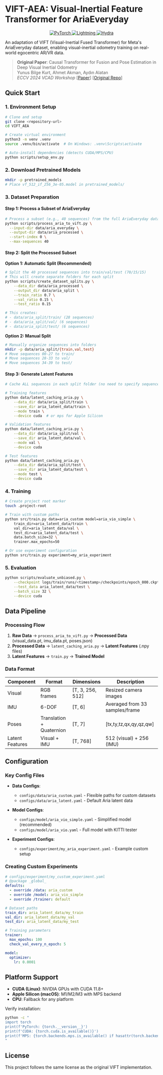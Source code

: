# VIFT-AEA: Visual-Inertial Feature Transformer for AriaEveryday

<p align="center">
  <a href="https://pytorch.org/get-started/locally/">
    <img alt="PyTorch" src="https://img.shields.io/badge/PyTorch-ee4c2c?logo=pytorch&logoColor=white">
  </a>
  <a href="https://pytorchlightning.ai/">
    <img alt="Lightning" src="https://img.shields.io/badge/Lightning-792ee5?logo=pytorchlightning&logoColor=white">
  </a>
  <a href="https://hydra.cc/">
    <img alt="Hydra" src="https://img.shields.io/badge/Config-Hydra-89b8cd">
  </a>
</p>

An adaptation of VIFT (Visual-Inertial Fused Transformer) for Meta's AriaEveryday dataset, enabling visual-inertial odometry training on real-world egocentric AR/VR data.

> **Original Paper**: Causal Transformer for Fusion and Pose Estimation in Deep Visual Inertial Odometry  
> Yunus Bilge Kurt, Ahmet Akman, Aydın Alatan  
> *ECCV 2024 VCAD Workshop* [[Paper](https://arxiv.org/abs/2409.08769)] [[Original Repo](https://github.com/ybkurt/VIFT)]

## Quick Start

### 1. Environment Setup

```bash
# Clone and setup
git clone <repository-url>
cd VIFT_AEA

# Create virtual environment
python3 -m venv .venv
source .venv/bin/activate  # On Windows: .venv\Scripts\activate

# Auto-install dependencies (detects CUDA/MPS/CPU)
python scripts/setup_env.py
```

### 2. Download Pretrained Models

```bash
mkdir -p pretrained_models
# Place vf_512_if_256_3e-05.model in pretrained_models/
```

### 3. Dataset Preparation

#### Step 1: Process a Subset of AriaEveryday

```bash
# Process a subset (e.g., 40 sequences) from the full AriaEveryday dataset
python scripts/process_aria_to_vift.py \
  --input-dir data/aria_everyday \
  --output-dir data/aria_processed \
  --start-index 0 \
  --max-sequences 40
```

#### Step 2: Split the Processed Subset

**Option 1: Automatic Split (Recommended)**
```bash
# Split the 40 processed sequences into train/val/test (70/15/15)
# This will create separate folders for each split
python scripts/create_dataset_splits.py \
    --data_dir data/aria_processed \
    --output_dir data/aria_split \
    --train_ratio 0.7 \
    --val_ratio 0.15 \
    --test_ratio 0.15

# This creates:
# - data/aria_split/train/ (28 sequences)
# - data/aria_split/val/ (6 sequences)
# - data/aria_split/test/ (6 sequences)
```

**Option 2: Manual Split**
```bash
# Manually organize sequences into folders
mkdir -p data/aria_split/{train,val,test}
# Move sequences 00-27 to train/
# Move sequences 28-33 to val/
# Move sequences 34-39 to test/
```

#### Step 3: Generate Latent Features

```bash
# Cache ALL sequences in each split folder (no need to specify sequences)

# Training features
python data/latent_caching_aria.py \
    --data_dir data/aria_split/train \
    --save_dir aria_latent_data/train \
    --mode train \
    --device cuda  # or mps for Apple Silicon

# Validation features  
python data/latent_caching_aria.py \
    --data_dir data/aria_split/val \
    --save_dir aria_latent_data/val \
    --mode val \
    --device cuda

# Test features
python data/latent_caching_aria.py \
    --data_dir data/aria_split/test \
    --save_dir aria_latent_data/test \
    --mode test \
    --device cuda
```

### 4. Training

```bash
# Create project root marker
touch .project-root

# Train with custom paths
python src/train.py data=aria_custom model=aria_vio_simple \
    train_dir=aria_latent_data/train \
    val_dir=aria_latent_data/val \
    test_dir=aria_latent_data/test \
    data.batch_size=32 \
    trainer.max_epochs=50

# Or use experiment configuration
python src/train.py experiment=my_aria_experiment
```

### 5. Evaluation

```bash
python scripts/evaluate_unbiased.py \
    --checkpoint logs/train/runs/<timestamp>/checkpoints/epoch_000.ckpt \
    --test_data aria_latent_data/test \
    --batch_size 32 \
    --device cuda
```

## Data Pipeline

### Processing Flow

1. **Raw Data** → `process_aria_to_vift.py` → **Processed Data** (visual_data.pt, imu_data.pt, poses.json)
2. **Processed Data** → `latent_caching_aria.py` → **Latent Features** (.npy files)
3. **Latent Features** → `train.py` → **Trained Model**

### Data Format

| Component | Format | Dimensions | Description |
|-----------|--------|------------|-------------|
| Visual | RGB frames | [T, 3, 256, 512] | Resized camera images |
| IMU | 6-DOF | [T, 6] | Averaged from 33 samples/frame |
| Poses | Translation + Quaternion | [T, 7] | [tx,ty,tz,qx,qy,qz,qw] |
| Latent Features | Visual + IMU | [T, 768] | 512 (visual) + 256 (IMU) |

## Configuration

### Key Config Files

- **Data Configs**:
  - `configs/data/aria_custom.yaml` - Flexible paths for custom datasets
  - `configs/data/aria_latent.yaml` - Default Aria latent data
  
- **Model Configs**:
  - `configs/model/aria_vio_simple.yaml` - Simplified model (recommended)
  - `configs/model/aria_vio.yaml` - Full model with KITTI tester
  
- **Experiment Configs**:
  - `configs/experiment/my_aria_experiment.yaml` - Example custom setup

### Creating Custom Experiments

```yaml
# configs/experiment/my_custom_experiment.yaml
# @package _global_
defaults:
  - override /data: aria_custom
  - override /model: aria_vio_simple
  - override /trainer: default

# Dataset paths
train_dir: aria_latent_data/my_train
val_dir: aria_latent_data/my_val
test_dir: aria_latent_data/my_test

# Training parameters
trainer:
  max_epochs: 100
  check_val_every_n_epoch: 5

model:
  optimizer:
    lr: 0.0001
```

## Platform Support

- **CUDA (Linux)**: NVIDIA GPUs with CUDA 11.8+
- **Apple Silicon (macOS)**: M1/M2/M3 with MPS backend
- **CPU**: Fallback for any platform

Verify installation:
```bash
python -c "
import torch
print(f'PyTorch: {torch.__version__}')
print(f'CUDA: {torch.cuda.is_available()}')
print(f'MPS: {torch.backends.mps.is_available() if hasattr(torch.backends, \"mps\") else False}')
"
```

## License

This project follows the same license as the original VIFT implementation.